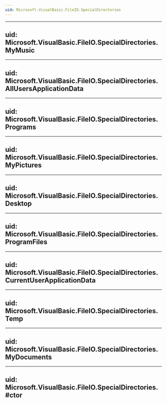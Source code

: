 ```yaml
---
uid: Microsoft.VisualBasic.FileIO.SpecialDirectories
---
```


---
uid: Microsoft.VisualBasic.FileIO.SpecialDirectories.MyMusic
---

---
uid: Microsoft.VisualBasic.FileIO.SpecialDirectories.AllUsersApplicationData
---

---
uid: Microsoft.VisualBasic.FileIO.SpecialDirectories.Programs
---

---
uid: Microsoft.VisualBasic.FileIO.SpecialDirectories.MyPictures
---

---
uid: Microsoft.VisualBasic.FileIO.SpecialDirectories.Desktop
---

---
uid: Microsoft.VisualBasic.FileIO.SpecialDirectories.ProgramFiles
---

---
uid: Microsoft.VisualBasic.FileIO.SpecialDirectories.CurrentUserApplicationData
---

---
uid: Microsoft.VisualBasic.FileIO.SpecialDirectories.Temp
---

---
uid: Microsoft.VisualBasic.FileIO.SpecialDirectories.MyDocuments
---

---
uid: Microsoft.VisualBasic.FileIO.SpecialDirectories.#ctor
---
